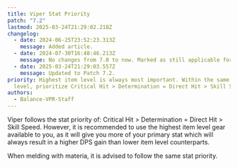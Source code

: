 ```yaml
---
title: Viper Stat Priority
patch: "7.2"
lastmod: 2025-03-24T21:29:02.218Z
changelog:
  - date: 2024-06-25T23:52:23.313Z
    message: Added article.
  - date: 2024-07-30T16:48:46.213Z
    message: No changes from 7.0 to now. Marked as still applicable for 7.05
  - date: 2025-03-24T21:29:03.557Z
    message: Updated to Patch 7.2.
priority: Highest item level is always most important. Within the same item
  level, prioritize Critical Hit > Determination = Direct Hit > Skill Speed.
authors:
  - Balance-VPR-Staff
---
```

Viper follows the stat priority of: Critical Hit > Determination = Direct Hit > Skill Speed. However, it is recommended to use the highest item level gear available to you, as it will give you more of your primary stat which will always result in a higher DPS gain than lower item level counterparts.

When melding with materia, it is advised to follow the same stat priority.